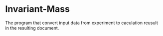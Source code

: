 # Invariant-Mass
The program that convert input data from experiment to caculation reusult in the resulting document.

